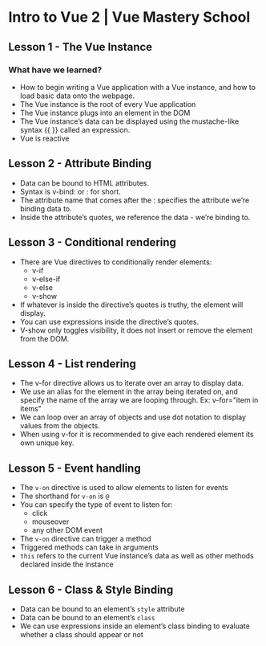 # Intro to Vue 2 | Vue Mastery School
## Lesson 1 - The Vue Instance
### What have we learned?
- How to begin writing a Vue application with a Vue instance, and how to load basic data onto the webpage.
- The Vue instance is the root of every Vue application
- The Vue instance plugs into an element in the DOM
- The Vue instance’s data can be displayed using the mustache-like syntax {{ }} called an expression.
- Vue is reactive

## Lesson 2 - Attribute Binding
- Data can be bound to HTML attributes.
- Syntax is v-bind: or : for short.
- The attribute name that comes after the : specifies the attribute we’re binding data to.
- Inside the attribute’s quotes, we reference the data - we’re binding to.

## Lesson 3 - Conditional rendering
- There are Vue directives to conditionally render elements:
  - v-if
  - v-else-if
  - v-else
  - v-show
- If whatever is inside the directive’s quotes is truthy, the element will display.
- You can use expressions inside the directive’s quotes.
- V-show only toggles visibility, it does not insert or remove the element from the DOM.

## Lesson 4 - List rendering
- The v-for directive allows us to iterate over an array to display data.
- We use an alias for the element in the array being iterated on, and specify the name of the array we are looping through. Ex: v-for="item in items"
- We can loop over an array of objects and use dot notation to display values from the objects.
- When using v-for it is recommended to give each rendered element its own unique key.

## Lesson 5 - Event handling
- The ```v-on``` directive is used to allow elements to listen for events
- The shorthand for ```v-on``` is ```@```
- You can specify the type of event to listen for:
  - click
  - mouseover
  - any other DOM event
- The ```v-on``` directive can trigger a method
- Triggered methods can take in arguments
- ```this``` refers to the current Vue instance’s data as well as other methods declared inside the instance

## Lesson 6 - Class & Style Binding
- Data can be bound to an element’s ```style``` attribute
- Data can be bound to an element’s ```class```
- We can use expressions inside an element’s class binding to evaluate whether a class should appear or not